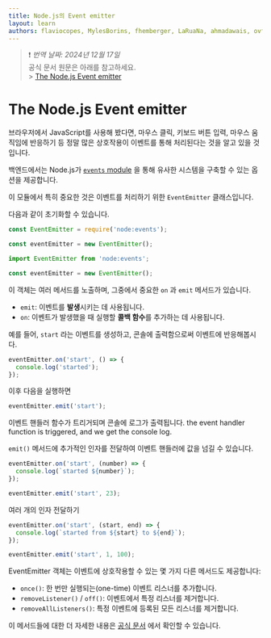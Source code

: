```yaml
---
title: Node.js의 Event emitter
layout: learn
authors: flaviocopes, MylesBorins, fhemberger, LaRuaNa, ahmadawais, ovflowd
---
```


> ❗️ _번역 날짜: 2024년 12월 17일_ <br />
> 공식 문서 원문은 아래를 참고하세요.<br /> > [The Node.js Event emitter](https://nodejs.org/en/learn/asynchronous-work/the-nodejs-event-emitter#the-nodejs-event-emitter)

# The Node.js Event emitter

브라우저에서 JavaScript를 사용해 봤다면, 마우스 클릭, 키보드 버튼 입력, 마우스 움직임에 반응하기 등 정말 많은 상호작용이 이벤트를 통해 처리된다는 것을 알고 있을 것입니다.

백엔드에서는 Node.js가 [`events` module](https://nodejs.org/api/events.html) 을 통해 유사한 시스템을 구축할 수 있는 옵션을 제공합니다.

이 모듈에서 특히 중요한 것은 이벤트를 처리하기 위한 `EventEmitter` 클래스입니다.

다음과 같이 초기화할 수 있습니다.

```cjs
const EventEmitter = require('node:events');

const eventEmitter = new EventEmitter();
```

```mjs
import EventEmitter from 'node:events';

const eventEmitter = new EventEmitter();
```

이 객체는 여러 메서드를 노출하며, 그중에서 중요한 `on` 과 `emit` 메서드가 있습니다.

- `emit`: 이벤트를 **발생**시키는 데 사용됩니다.
- `on`: 이벤트가 발생했을 때 실행할 **콜백 함수**를 추가하는 데 사용됩니다.

예를 들어, `start` 라는 이벤트를 생성하고, 콘솔에 출력함으로써 이벤트에 반응해봅시다.

```js
eventEmitter.on('start', () => {
  console.log('started');
});
```

이후 다음을 실행하면

```js
eventEmitter.emit('start');
```

이벤트 핸들러 함수가 트리거되며 콘솔에 로그가 출력됩니다.
the event handler function is triggered, and we get the console log.

`emit()` 메서드에 추가적인 인자를 전달하여 이벤트 핸들러에 값을 넘길 수 있습니다.

```js
eventEmitter.on('start', (number) => {
  console.log(`started ${number}`);
});

eventEmitter.emit('start', 23);
```

여러 개의 인자 전달하기

```js
eventEmitter.on('start', (start, end) => {
  console.log(`started from ${start} to ${end}`);
});

eventEmitter.emit('start', 1, 100);
```

EventEmitter 객체는 이벤트에 상호작용할 수 있는 몇 가지 다른 메서드도 제공합니다:

- `once()`: 한 번만 실행되는(one-time) 이벤트 리스너를 추가합니다.
- `removeListener()` / `off()`: 이벤트에서 특정 리스너를 제거합니다.
- `removeAllListeners()`: 특정 이벤트에 등록된 모든 리스너를 제거합니다.

이 메서드들에 대한 더 자세한 내용은 [공식 문서](https://nodejs.org/api/events.html) 에서 확인할 수 있습니다.
